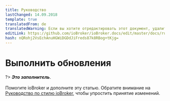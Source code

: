 ```yaml
---
title: Руководство
lastChanged: 14.09.2018
template: true
translatedFrom: de
translatedWarning: Если вы хотите отредактировать этот документ, удалите поле «translationFrom», в противном случае этот документ будет снова автоматически переведен
editLink: https://github.com/ioBroker/ioBroker.docs/edit/master/docs/ru/tutorial/updates.md
hash: nQRohj2VsEchAnuHGWiDGDdJiFreds87k8RBog+tKjg=
---
```

# Выполнить обновления
?> ***Это заполнитель***.<br><br> Помогите ioBroker и дополните эту статью. Обратите внимание на [Руководство по стилю ioBroker](https://www.iobroker.net/#de/documentation/community/styleguidedoc.md), чтобы упростить принятие изменений.